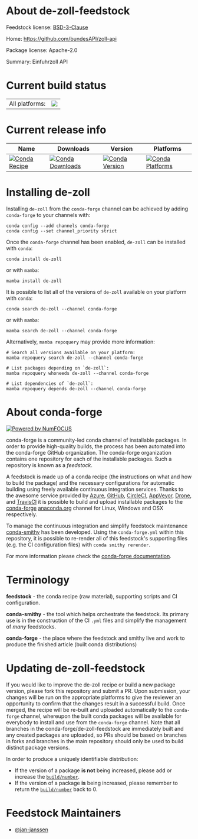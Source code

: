 About de-zoll-feedstock
=======================

Feedstock license: [BSD-3-Clause](https://github.com/conda-forge/de-zoll-feedstock/blob/main/LICENSE.txt)

Home: https://github.com/bundesAPI/zoll-api

Package license: Apache-2.0

Summary: Einfuhrzoll API

Current build status
====================


<table><tr><td>All platforms:</td>
    <td>
      <a href="https://dev.azure.com/conda-forge/feedstock-builds/_build/latest?definitionId=17423&branchName=main">
        <img src="https://dev.azure.com/conda-forge/feedstock-builds/_apis/build/status/de-zoll-feedstock?branchName=main">
      </a>
    </td>
  </tr>
</table>

Current release info
====================

| Name | Downloads | Version | Platforms |
| --- | --- | --- | --- |
| [![Conda Recipe](https://img.shields.io/badge/recipe-de--zoll-green.svg)](https://anaconda.org/conda-forge/de-zoll) | [![Conda Downloads](https://img.shields.io/conda/dn/conda-forge/de-zoll.svg)](https://anaconda.org/conda-forge/de-zoll) | [![Conda Version](https://img.shields.io/conda/vn/conda-forge/de-zoll.svg)](https://anaconda.org/conda-forge/de-zoll) | [![Conda Platforms](https://img.shields.io/conda/pn/conda-forge/de-zoll.svg)](https://anaconda.org/conda-forge/de-zoll) |

Installing de-zoll
==================

Installing `de-zoll` from the `conda-forge` channel can be achieved by adding `conda-forge` to your channels with:

```
conda config --add channels conda-forge
conda config --set channel_priority strict
```

Once the `conda-forge` channel has been enabled, `de-zoll` can be installed with `conda`:

```
conda install de-zoll
```

or with `mamba`:

```
mamba install de-zoll
```

It is possible to list all of the versions of `de-zoll` available on your platform with `conda`:

```
conda search de-zoll --channel conda-forge
```

or with `mamba`:

```
mamba search de-zoll --channel conda-forge
```

Alternatively, `mamba repoquery` may provide more information:

```
# Search all versions available on your platform:
mamba repoquery search de-zoll --channel conda-forge

# List packages depending on `de-zoll`:
mamba repoquery whoneeds de-zoll --channel conda-forge

# List dependencies of `de-zoll`:
mamba repoquery depends de-zoll --channel conda-forge
```


About conda-forge
=================

[![Powered by
NumFOCUS](https://img.shields.io/badge/powered%20by-NumFOCUS-orange.svg?style=flat&colorA=E1523D&colorB=007D8A)](https://numfocus.org)

conda-forge is a community-led conda channel of installable packages.
In order to provide high-quality builds, the process has been automated into the
conda-forge GitHub organization. The conda-forge organization contains one repository
for each of the installable packages. Such a repository is known as a *feedstock*.

A feedstock is made up of a conda recipe (the instructions on what and how to build
the package) and the necessary configurations for automatic building using freely
available continuous integration services. Thanks to the awesome service provided by
[Azure](https://azure.microsoft.com/en-us/services/devops/), [GitHub](https://github.com/),
[CircleCI](https://circleci.com/), [AppVeyor](https://www.appveyor.com/),
[Drone](https://cloud.drone.io/welcome), and [TravisCI](https://travis-ci.com/)
it is possible to build and upload installable packages to the
[conda-forge](https://anaconda.org/conda-forge) [anaconda.org](https://anaconda.org/)
channel for Linux, Windows and OSX respectively.

To manage the continuous integration and simplify feedstock maintenance
[conda-smithy](https://github.com/conda-forge/conda-smithy) has been developed.
Using the ``conda-forge.yml`` within this repository, it is possible to re-render all of
this feedstock's supporting files (e.g. the CI configuration files) with ``conda smithy rerender``.

For more information please check the [conda-forge documentation](https://conda-forge.org/docs/).

Terminology
===========

**feedstock** - the conda recipe (raw material), supporting scripts and CI configuration.

**conda-smithy** - the tool which helps orchestrate the feedstock.
                   Its primary use is in the construction of the CI ``.yml`` files
                   and simplify the management of *many* feedstocks.

**conda-forge** - the place where the feedstock and smithy live and work to
                  produce the finished article (built conda distributions)


Updating de-zoll-feedstock
==========================

If you would like to improve the de-zoll recipe or build a new
package version, please fork this repository and submit a PR. Upon submission,
your changes will be run on the appropriate platforms to give the reviewer an
opportunity to confirm that the changes result in a successful build. Once
merged, the recipe will be re-built and uploaded automatically to the
`conda-forge` channel, whereupon the built conda packages will be available for
everybody to install and use from the `conda-forge` channel.
Note that all branches in the conda-forge/de-zoll-feedstock are
immediately built and any created packages are uploaded, so PRs should be based
on branches in forks and branches in the main repository should only be used to
build distinct package versions.

In order to produce a uniquely identifiable distribution:
 * If the version of a package **is not** being increased, please add or increase
   the [``build/number``](https://docs.conda.io/projects/conda-build/en/latest/resources/define-metadata.html#build-number-and-string).
 * If the version of a package **is** being increased, please remember to return
   the [``build/number``](https://docs.conda.io/projects/conda-build/en/latest/resources/define-metadata.html#build-number-and-string)
   back to 0.

Feedstock Maintainers
=====================

* [@jan-janssen](https://github.com/jan-janssen/)

